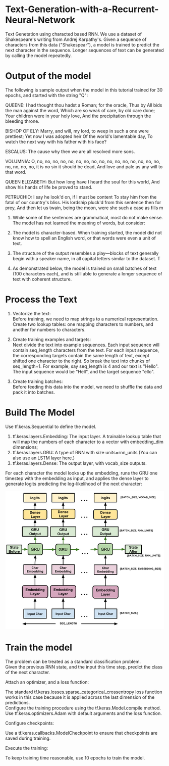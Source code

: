 # Text-Generation-with-a-Recurrent-Neural-Network
Text Genetation using characted based RNN.  We use a dataset of Shakespeare's writing from Andrej Karpathy's. Given a sequence of characters from this data ("Shakespear"), a model is trained to predict the next character in the sequence. Longer sequences of text can be generated by calling the model repeatedly.

# Output of the model
The following is sample output when the model in this tutorial trained for 30 epochs, and started with the string "Q":

QUEENE:
I had thought thou hadst a Roman; for the oracle,
Thus by All bids the man against the word,
Which are so weak of care, by old care done;
Your children were in your holy love,
And the precipitation through the bleeding throne.

BISHOP OF ELY:
Marry, and will, my lord, to weep in such a one were prettiest;
Yet now I was adopted heir
Of the world's lamentable day,
To watch the next way with his father with his face?

ESCALUS:
The cause why then we are all resolved more sons.

VOLUMNIA:
O, no, no, no, no, no, no, no, no, no, no, no, no, no, no, no, no, no, no, no, no, it is no sin it should be dead,
And love and pale as any will to that word.

QUEEN ELIZABETH:
But how long have I heard the soul for this world,
And show his hands of life be proved to stand.

PETRUCHIO:
I say he look'd on, if I must be content
To stay him from the fatal of our country's bliss.
His lordship pluck'd from this sentence then for prey,
And then let us twain, being the moon,
were she such a case as fills m

1. While some of the sentences are grammatical, most do not make sense. The model has not learned the meaning of words, but consider:

2. The model is character-based. When training started, the model did not know how to spell an English word, or that words were even a unit of text.

3. The structure of the output resembles a play—blocks of text generally begin with a speaker name, in all capital letters similar to the dataset.
T
4. As demonstrated below, the model is trained on small batches of text (100 characters each), and is still able to generate a longer sequence of text with coherent structure.

# Process the Text
1. Vectorize the text:   
  Before training, we need to map strings to a numerical representation. Create two lookup tables: one mapping characters to numbers, and another for numbers to characters.
2. Create training examples and targets:  
  Next divide the text into example sequences. 
  Each input sequence will contain seq_length characters from the text.
  For each input sequence, the corresponding targets contain the same length of text, except shifted one character to the right.
  So break the text into chunks of seq_length+1. 
  For example, say seq_length is 4 and our text is "Hello". The input sequence would be "Hell", and the target sequence "ello".
  
3. Create training batches:  
  Before feeding this data into the model, we need to shuffle the data and pack it into batches.

# Build The Model
Use tf.keras.Sequential to define the model. 

1. tf.keras.layers.Embedding: The input layer. A trainable lookup table that will map the numbers of each character to a vector with embedding_dim dimensions;
2. tf.keras.layers.GRU: A type of RNN with size units=rnn_units (You can also use an LSTM layer here.)
3. tf.keras.layers.Dense: The output layer, with vocab_size outputs.

For each character the model looks up the embedding, runs the GRU one timestep with the embedding as input, and applies the dense layer to generate logits predicting the log-likelihood of the next character:

![alt text](https://github.com/MedentzidisCharalampos/Text-Generation-with-a-Recurrent-Neural-Network/blob/main/model_architecture.png)

# Train the model

The problem can be treated as a standard classification problem.     
Given the previous RNN state, and the input this time step, predict the class of the next character.

Attach an optimizer, and a loss function: 

The standard tf.keras.losses.sparse_categorical_crossentropy loss function works in this case because it is applied across the last dimension of the predictions.    
Configure the training procedure using the tf.keras.Model.compile method.  
Use tf.keras.optimizers.Adam with default arguments and the loss function.

Configure checkpoints:

Use a tf.keras.callbacks.ModelCheckpoint to ensure that checkpoints are saved during training.

Execute the training:

To keep training time reasonable, use 10 epochs to train the model.
